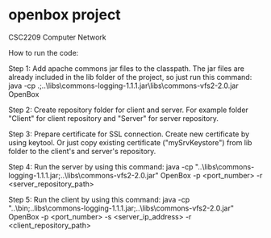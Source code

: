openbox project
===============
CSC2209 Computer Network

How to run the code:

Step 1: Add apache commons jar files to the classpath. 
The jar files are already included in the lib folder of the project, so just run this command:
java -cp .;..\libs\commons-logging-1.1.1.jar\libs\commons-vfs2-2.0.jar OpenBox

Step 2: Create repository folder for client and server.
For example folder "Client" for client repository and "Server" for server repository.

Step 3: Prepare certificate for SSL connection.
Create new certificate by using keytool.
Or just copy existing certificate ("mySrvKeystore") from lib folder to the client's and server's repository.

Step 4: Run the server by using this command:
java -cp "..\libs\commons-logging-1.1.1.jar;..\libs\commons-vfs2-2.0.jar" OpenBox -p <port_number> -r <server_repository_path>

Step 5: Run the client by using this command:
java -cp "..\bin;..libs\commons-logging-1.1.1.jar;..\libs\commons-vfs2-2.0.jar" OpenBox -p <port_number> -s <server_ip_address> -r <client_repository_path>

